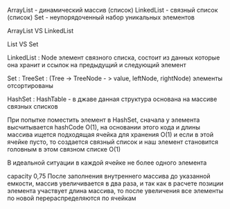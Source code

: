 ArrayList - динамический массив (список)
LinkedList - связный список (список)
Set - неупорядоченный набор уникальных элементов

ArrayList VS LinkedList

List VS Set

LinkedList :
Node элемент связного списка, состоит из данных которые она хранит
и ссылок на предыдущий и следующий элемент

Set :
TreeSet :  (Tree -> TreeNode - > value, leftNode, rightNode)
элементы отсортированы

HashSet : HashTable - в джаве данная структура основана на массиве
связных списков

При попытке поместить элемент в HashSet,
сначала у элемента высчитывается hashCode O(1), на основании этого кода
и длины массива ищется подходящая ячейка для хранения O(1) и если в этой
ячейке пусто, то создается связный список и наш элемент становится
головным в этом связном списке O(1)

В идеальной ситуации в каждой ячейке не более одного элемента

capacity 0,75
После заполнения внутреннего массива до указанной емкости, массив
увеличивается в два раза, и так как в расчете позиции элемента участвует
длина массива, то после увеличения все элементы по новой перераспределяются
по ячейкам

